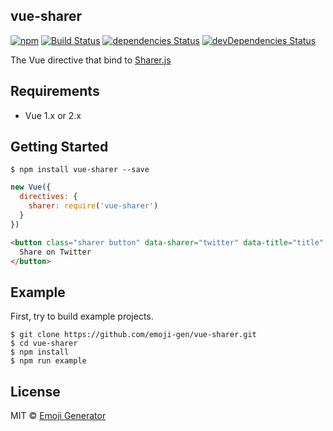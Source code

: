 vue-sharer
----------

[![npm](https://img.shields.io/npm/v/vue-sharer.svg?maxAge=2592000)](https://www.npmjs.org/package/vue-sharer)
[![Build Status](https://travis-ci.org/emoji-gen/vue-sharer.svg?branch=master)](https://travis-ci.org/emoji-gen/vue-sharer)
[![dependencies Status](https://david-dm.org/emoji-gen/vue-sharer/status.svg)](https://david-dm.org/emoji-gen/vue-sharer)
[![devDependencies Status](https://david-dm.org/emoji-gen/vue-sharer/dev-status.svg)](https://david-dm.org/emoji-gen/vue-sharer?type=dev)

The Vue directive that bind to [Sharer.js](https://github.com/ellisonleao/sharer.js/)

## Requirements

- Vue 1.x or 2.x

## Getting Started

```
$ npm install vue-sharer --save
```

```js
new Vue({
  directives: {
    sharer: require('vue-sharer')
  }
})
```

```html
<button class="sharer button" data-sharer="twitter" data-title="title" v-sharer>
  Share on Twitter
</button>
```

## Example
First, try to build example projects.

```
$ git clone https://github.com/emoji-gen/vue-sharer.git
$ cd vue-sharer
$ npm install
$ npm run example
```

## License
MIT &copy; [Emoji Generator](https://emoji-gen.ninja)
